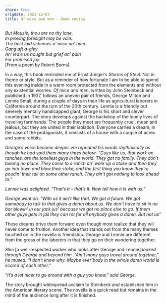 ```yaml
---
share: true
origdate: 2021-12-07
title: Of mice and men - Book review
---
```


_But Mousie, thou are no thy lane,  
In proving foresight may be vain:  
The best laid schemes o’ mice an’ men  
Gang aft a-gley  
An’ lea’e us nought but grief an’ pain  
For promised joy._  
[From a poem by Robert Burns]

In a way, this book reminded me of Ernst Jünger’s _Storms of Steel_. Not in theme or style. But as a reminder of how fortunate I am to be able to spend this evening inside in a warm room protected from the elements and without any existential worries. _Of mice and men_, written by John Steinbeck and published in 1937, follows an uneven pair of friends, George Milton and Lennie Small, during a couple of days in their life as agricultural laborers in California around the turn of the 20th century. Lennie is a friendly but severely mentally handicapped giant, George is his short and clever counterpart. The story develops against the backdrop of the lonely lives of traveling farmhands. The people they meet are frequently cruel, mean and jealous, but they are united in their isolation. Everyone carries a dream, in the case of the protagonists, it consists of a house with a couple of acres and some rabbits.

_George’s voice became deeper. He repeated his words rhythmically as though he had said them many times before. “Guys like us, that work on ranches, are the loneliest guys in the world. They got no family. They don’t belong no place. They come to a ranch an’ work up a stake and then they go inta town and blow their stake, and the first thing you know they’re poudin’ their tail on some other ranch. They ain’t got nothing to look ahead to.”_

_Lennie was delighted. “That’s it – that’s it. Now tell how it is with us.”_

_George went on. “With us it ain’t like that. We got a future. We got somebody to talk to that gives a damn about us. We don’t have to sit in no bar blowin’ in our jack jus’ because we got no place else to go. If them other guys gets in jail they can rot for all anybody gives a damn. But not us”_

These dreams drive them forward even though most realize that they will never come to fruition. Another idea that stands out from the many themes touched on in the novella is friendship. George and Lennie are different from the gross of the laborers in that they go on their wandering together.

_Slim_ [a well-respected worker who looks after George and Lennie] _looked through George and beyond him. “Ain’t many guys travel around together,” he mused. “I don’t know why. Maybe ever’body in the whole damn world is scared of each other.”_

_“It’s a lot nicer to go around with a guy you know,” said George._ 

The story brought widespread acclaim to Steinbeck and established him in the American literary scene. The novella is a quick read but remains in the mind of the audience long after it is finished.
